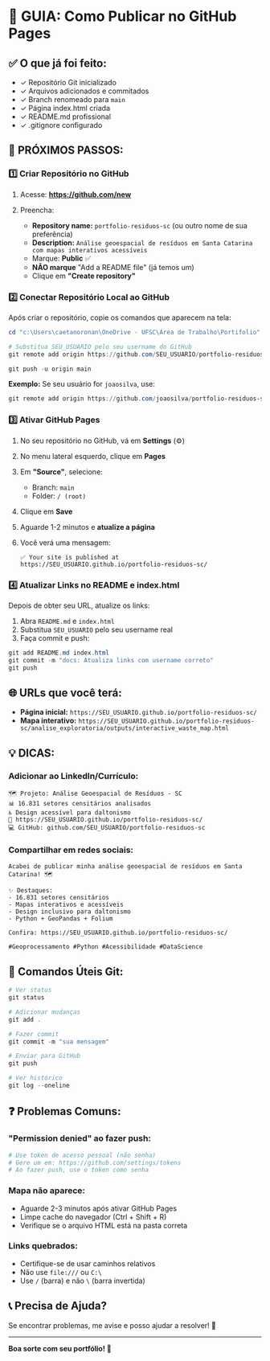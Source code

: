 # 🚀 GUIA: Como Publicar no GitHub Pages

## ✅ O que já foi feito:
- ✓ Repositório Git inicializado
- ✓ Arquivos adicionados e commitados
- ✓ Branch renomeado para `main`
- ✓ Página index.html criada
- ✓ README.md profissional
- ✓ .gitignore configurado

## 📝 PRÓXIMOS PASSOS:

### 1️⃣ Criar Repositório no GitHub

1. Acesse: **https://github.com/new**

2. Preencha:
   - **Repository name:** `portfolio-residuos-sc` (ou outro nome de sua preferência)
   - **Description:** `Análise geoespacial de resíduos em Santa Catarina com mapas interativos acessíveis`
   - Marque: **Public** ✅
   - **NÃO marque** "Add a README file" (já temos um)
   - Clique em **"Create repository"**

### 2️⃣ Conectar Repositório Local ao GitHub

Após criar o repositório, copie os comandos que aparecem na tela:

```powershell
cd "c:\Users\caetanoronan\OneDrive - UFSC\Área de Trabalho\Portifolio"

# Substitua SEU_USUARIO pelo seu username do GitHub
git remote add origin https://github.com/SEU_USUARIO/portfolio-residuos-sc.git

git push -u origin main
```

**Exemplo:** Se seu usuário for `joaosilva`, use:
```powershell
git remote add origin https://github.com/joaosilva/portfolio-residuos-sc.git
```

### 3️⃣ Ativar GitHub Pages

1. No seu repositório no GitHub, vá em **Settings** (⚙️)

2. No menu lateral esquerdo, clique em **Pages**

3. Em **"Source"**, selecione:
   - Branch: `main`
   - Folder: `/ (root)`

4. Clique em **Save**

5. Aguarde 1-2 minutos e **atualize a página**

6. Você verá uma mensagem:
   ```
   ✅ Your site is published at https://SEU_USUARIO.github.io/portfolio-residuos-sc/
   ```

### 4️⃣ Atualizar Links no README e index.html

Depois de obter seu URL, atualize os links:

1. Abra `README.md` e `index.html`
2. Substitua `SEU_USUARIO` pelo seu username real
3. Faça commit e push:

```powershell
git add README.md index.html
git commit -m "docs: Atualiza links com username correto"
git push
```

## 🌐 URLs que você terá:

- **Página inicial:** `https://SEU_USUARIO.github.io/portfolio-residuos-sc/`
- **Mapa interativo:** `https://SEU_USUARIO.github.io/portfolio-residuos-sc/analise_exploratoria/outputs/interactive_waste_map.html`

## 💡 DICAS:

### Adicionar ao LinkedIn/Currículo:
```
🗺️ Projeto: Análise Geoespacial de Resíduos - SC
📊 16.831 setores censitários analisados
♿ Design acessível para daltonismo
🔗 https://SEU_USUARIO.github.io/portfolio-residuos-sc/
💻 GitHub: github.com/SEU_USUARIO/portfolio-residuos-sc
```

### Compartilhar em redes sociais:
```
Acabei de publicar minha análise geoespacial de resíduos em Santa Catarina! 🗺️

✨ Destaques:
- 16.831 setores censitários
- Mapas interativos e acessíveis
- Design inclusivo para daltonismo
- Python + GeoPandas + Folium

Confira: https://SEU_USUARIO.github.io/portfolio-residuos-sc/

#Geoprocessamento #Python #Acessibilidade #DataScience
```

## 🔧 Comandos Úteis Git:

```powershell
# Ver status
git status

# Adicionar mudanças
git add .

# Fazer commit
git commit -m "sua mensagem"

# Enviar para GitHub
git push

# Ver histórico
git log --oneline
```

## ❓ Problemas Comuns:

### "Permission denied" ao fazer push:
```powershell
# Use token de acesso pessoal (não senha)
# Gere um em: https://github.com/settings/tokens
# Ao fazer push, use o token como senha
```

### Mapa não aparece:
- Aguarde 2-3 minutos após ativar GitHub Pages
- Limpe cache do navegador (Ctrl + Shift + R)
- Verifique se o arquivo HTML está na pasta correta

### Links quebrados:
- Certifique-se de usar caminhos relativos
- Não use `file:///` ou `C:\`
- Use `/` (barra) e não `\` (barra invertida)

## 📞 Precisa de Ajuda?

Se encontrar problemas, me avise e posso ajudar a resolver! 🚀

---

**Boa sorte com seu portfólio! 🎉**
